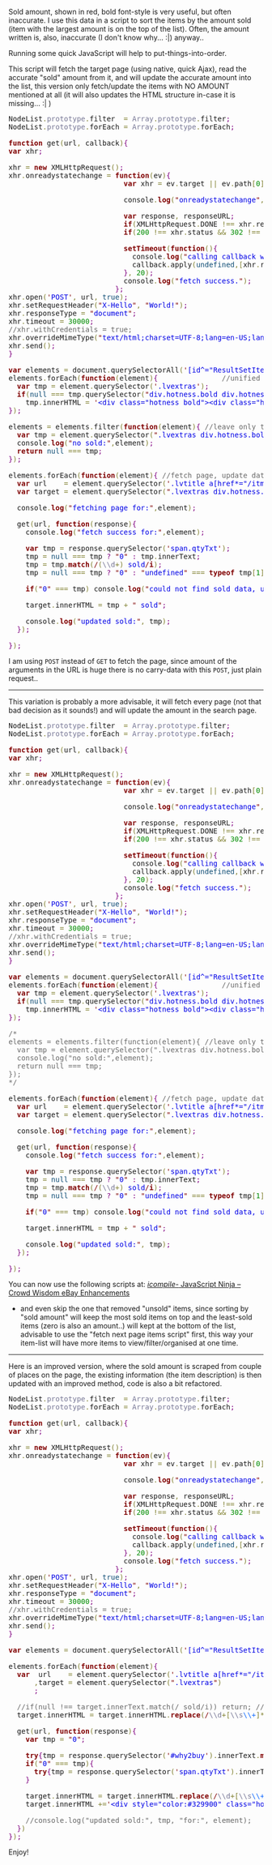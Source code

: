 Sold amount, shown in red, bold font-style is very useful,
but often inaccurate. I use this data in a script to sort the items by the amount sold (item with the largest amount is on the top of the list).
Often, the amount written is, also, inaccurate (I don't know why... :|)
anyway..

<!--more-->

Running some quick JavaScript will help to put-things-into-order.

This script will fetch the target page (using native, quick Ajax),
read the accurate "sold" amount from it, and will update the accurate amount into the list,
this version only fetch/update the items with NO AMOUNT mentioned at all
(it will also updates the HTML structure in-case it is missing... :| )

<pre>
NodeList<span style='color:#808030; '>.</span><span style='color:#797997; '>prototype</span><span style='color:#808030; '>.</span>filter  <span style='color:#808030; '>=</span> <span style='color:#797997; '>Array</span><span style='color:#808030; '>.</span><span style='color:#797997; '>prototype</span><span style='color:#808030; '>.</span>filter<span style='color:#800080; '>;</span>
NodeList<span style='color:#808030; '>.</span><span style='color:#797997; '>prototype</span><span style='color:#808030; '>.</span>forEach <span style='color:#808030; '>=</span> <span style='color:#797997; '>Array</span><span style='color:#808030; '>.</span><span style='color:#797997; '>prototype</span><span style='color:#808030; '>.</span>forEach<span style='color:#800080; '>;</span>

<span style='color:#800000; font-weight:bold; '>function</span> get<span style='color:#808030; '>(</span>url<span style='color:#808030; '>,</span> callback<span style='color:#808030; '>)</span><span style='color:#800080; '>{</span>
<span style='color:#800000; font-weight:bold; '>var</span> xhr<span style='color:#800080; '>;</span>

xhr <span style='color:#808030; '>=</span> <span style='color:#800000; font-weight:bold; '>new</span> XMLHttpRequest<span style='color:#808030; '>(</span><span style='color:#808030; '>)</span><span style='color:#800080; '>;</span>
xhr<span style='color:#808030; '>.</span>onreadystatechange <span style='color:#808030; '>=</span> <span style='color:#800000; font-weight:bold; '>function</span><span style='color:#808030; '>(</span>ev<span style='color:#808030; '>)</span><span style='color:#800080; '>{</span>
                           <span style='color:#800000; font-weight:bold; '>var</span> xhr <span style='color:#808030; '>=</span> ev<span style='color:#808030; '>.</span>target <span style='color:#808030; '>||</span> ev<span style='color:#808030; '>.</span>path<span style='color:#808030; '>[</span><span style='color:#008c00; '>0</span><span style='color:#808030; '>]</span><span style='color:#800080; '>;</span>

                           console<span style='color:#808030; '>.</span><span style='color:#800000; font-weight:bold; '>log</span><span style='color:#808030; '>(</span><span style='color:#800000; '>"</span><span style='color:#0000e6; '>onreadystatechange</span><span style='color:#800000; '>"</span><span style='color:#808030; '>,</span> xhr<span style='color:#808030; '>)</span><span style='color:#800080; '>;</span>

                           <span style='color:#800000; font-weight:bold; '>var</span> response<span style='color:#808030; '>,</span> responseURL<span style='color:#800080; '>;</span>
                           <span style='color:#800000; font-weight:bold; '>if</span><span style='color:#808030; '>(</span>XMLHttpRequest<span style='color:#808030; '>.</span>DONE <span style='color:#808030; '>!==</span> xhr<span style='color:#808030; '>.</span>readyState<span style='color:#808030; '>)</span><span style='color:#800080; '>{</span>    console<span style='color:#808030; '>.</span><span style='color:#800000; font-weight:bold; '>log</span><span style='color:#808030; '>(</span><span style='color:#800000; '>"</span><span style='color:#0000e6; '>not ready yet..[</span><span style='color:#800000; '>"</span><span style='color:#808030; '>+</span>xhr<span style='color:#808030; '>.</span>readyState<span style='color:#808030; '>+</span><span style='color:#800000; '>"</span><span style='color:#0000e6; '>]</span><span style='color:#800000; '>"</span><span style='color:#808030; '>)</span><span style='color:#800080; '>;</span>       <span style='color:#800000; font-weight:bold; '>return</span><span style='color:#800080; '>;</span><span style='color:#800080; '>}</span> <span style='color:#696969; '>//not completed yet</span>
                           <span style='color:#800000; font-weight:bold; '>if</span><span style='color:#808030; '>(</span><span style='color:#008c00; '>200</span> <span style='color:#808030; '>!==</span> xhr<span style='color:#808030; '>.</span>status <span style='color:#808030; '>&amp;&amp;</span> <span style='color:#008c00; '>302</span> <span style='color:#808030; '>!==</span> xhr<span style='color:#808030; '>.</span>status<span style='color:#808030; '>)</span><span style='color:#800080; '>{</span>  console<span style='color:#808030; '>.</span><span style='color:#800000; font-weight:bold; '>log</span><span style='color:#808030; '>(</span><span style='color:#800000; '>"</span><span style='color:#0000e6; '>SOFT ERROR: not 200/302..[</span><span style='color:#800000; '>"</span><span style='color:#808030; '>+</span>xhr<span style='color:#808030; '>.</span>status<span style='color:#808030; '>+</span><span style='color:#800000; '>"</span><span style='color:#0000e6; '>]</span><span style='color:#800000; '>"</span><span style='color:#808030; '>)</span><span style='color:#800080; '>;</span> <span style='color:#800000; font-weight:bold; '>return</span><span style='color:#800080; '>;</span><span style='color:#800080; '>}</span> <span style='color:#696969; '>//failed (cleanup)  return false will stop the event.</span>

                           <span style='color:#800000; font-weight:bold; '>setTimeout</span><span style='color:#808030; '>(</span><span style='color:#800000; font-weight:bold; '>function</span><span style='color:#808030; '>(</span><span style='color:#808030; '>)</span><span style='color:#800080; '>{</span>
                             console<span style='color:#808030; '>.</span><span style='color:#800000; font-weight:bold; '>log</span><span style='color:#808030; '>(</span><span style='color:#800000; '>"</span><span style='color:#0000e6; '>calling callback with result.</span><span style='color:#800000; '>"</span><span style='color:#808030; '>)</span><span style='color:#800080; '>;</span>
                             callback<span style='color:#808030; '>.</span>apply<span style='color:#808030; '>(</span><span style='color:#0f4d75; '>undefined</span><span style='color:#808030; '>,</span><span style='color:#808030; '>[</span>xhr<span style='color:#808030; '>.</span>response<span style='color:#808030; '>,</span> xhr<span style='color:#808030; '>.</span>getAllResponseHeaders<span style='color:#808030; '>(</span><span style='color:#808030; '>)</span><span style='color:#808030; '>,</span> xhr<span style='color:#808030; '>.</span>responseURL<span style='color:#808030; '>]</span><span style='color:#808030; '>)</span><span style='color:#800080; '>;</span>
                           <span style='color:#800080; '>}</span><span style='color:#808030; '>,</span> <span style='color:#008c00; '>20</span><span style='color:#808030; '>)</span><span style='color:#800080; '>;</span>
                           console<span style='color:#808030; '>.</span><span style='color:#800000; font-weight:bold; '>log</span><span style='color:#808030; '>(</span><span style='color:#800000; '>"</span><span style='color:#0000e6; '>fetch success.</span><span style='color:#800000; '>"</span><span style='color:#808030; '>)</span><span style='color:#800080; '>;</span>
                         <span style='color:#800080; '>}</span><span style='color:#800080; '>;</span>
xhr<span style='color:#808030; '>.</span>open<span style='color:#808030; '>(</span><span style='color:#800000; '>'</span><span style='color:#0000e6; '>POST</span><span style='color:#800000; '>'</span><span style='color:#808030; '>,</span> url<span style='color:#808030; '>,</span> <span style='color:#0f4d75; '>true</span><span style='color:#808030; '>)</span><span style='color:#800080; '>;</span>
xhr<span style='color:#808030; '>.</span>setRequestHeader<span style='color:#808030; '>(</span><span style='color:#800000; '>"</span><span style='color:#0000e6; '>X-Hello</span><span style='color:#800000; '>"</span><span style='color:#808030; '>,</span> <span style='color:#800000; '>"</span><span style='color:#0000e6; '>World!</span><span style='color:#800000; '>"</span><span style='color:#808030; '>)</span><span style='color:#800080; '>;</span>
xhr<span style='color:#808030; '>.</span>responseType <span style='color:#808030; '>=</span> <span style='color:#800000; '>"</span><span style='color:#0000e6; '>document</span><span style='color:#800000; '>"</span><span style='color:#800080; '>;</span>
xhr<span style='color:#808030; '>.</span>timeout <span style='color:#808030; '>=</span> <span style='color:#008c00; '>30000</span><span style='color:#800080; '>;</span>
<span style='color:#696969; '>//xhr.withCredentials = true;</span>
xhr<span style='color:#808030; '>.</span>overrideMimeType<span style='color:#808030; '>(</span><span style='color:#800000; '>"</span><span style='color:#0000e6; '>text/html;charset=UTF-8;lang=en-US;language=English</span><span style='color:#800000; '>"</span><span style='color:#808030; '>)</span><span style='color:#800080; '>;</span>
xhr<span style='color:#808030; '>.</span>send<span style='color:#808030; '>(</span><span style='color:#808030; '>)</span><span style='color:#800080; '>;</span>
<span style='color:#800080; '>}</span>

<span style='color:#800000; font-weight:bold; '>var</span> elements <span style='color:#808030; '>=</span> document<span style='color:#808030; '>.</span>querySelectorAll<span style='color:#808030; '>(</span><span style='color:#800000; '>'</span><span style='color:#0000e6; '>[id^="ResultSetItems"] > ul[id^="ListViewInner"] > li[id^="item"]</span><span style='color:#800000; '>'</span><span style='color:#808030; '>)</span>
elements<span style='color:#808030; '>.</span>forEach<span style='color:#808030; '>(</span><span style='color:#800000; font-weight:bold; '>function</span><span style='color:#808030; '>(</span>element<span style='color:#808030; '>)</span><span style='color:#800080; '>{</span>               <span style='color:#696969; '>//unified missing HTML-structure.</span>
  <span style='color:#800000; font-weight:bold; '>var</span> tmp <span style='color:#808030; '>=</span> element<span style='color:#808030; '>.</span>querySelector<span style='color:#808030; '>(</span><span style='color:#800000; '>'</span><span style='color:#0000e6; '>.lvextras</span><span style='color:#800000; '>'</span><span style='color:#808030; '>)</span><span style='color:#800080; '>;</span>
  <span style='color:#800000; font-weight:bold; '>if</span><span style='color:#808030; '>(</span><span style='color:#0f4d75; '>null</span> <span style='color:#808030; '>===</span> tmp<span style='color:#808030; '>.</span>querySelector<span style='color:#808030; '>(</span><span style='color:#800000; '>"</span><span style='color:#0000e6; '>div.hotness.bold div.hotness-signal.red</span><span style='color:#800000; '>"</span><span style='color:#808030; '>)</span><span style='color:#808030; '>)</span>
    tmp<span style='color:#808030; '>.</span>innerHTML <span style='color:#808030; '>=</span> <span style='color:#800000; '>'</span><span style='color:#0000e6; '>&lt;div class="hotness bold">&lt;div class="hotness-signal red">&lt;/div>&lt;/div></span><span style='color:#800000; '>'</span><span style='color:#800080; '>;</span>
<span style='color:#800080; '>}</span><span style='color:#808030; '>)</span><span style='color:#800080; '>;</span>

elements <span style='color:#808030; '>=</span> elements<span style='color:#808030; '>.</span>filter<span style='color:#808030; '>(</span><span style='color:#800000; font-weight:bold; '>function</span><span style='color:#808030; '>(</span>element<span style='color:#808030; '>)</span><span style='color:#800080; '>{</span> <span style='color:#696969; '>//leave only those with no "*** sold" data.</span>
  <span style='color:#800000; font-weight:bold; '>var</span> tmp <span style='color:#808030; '>=</span> element<span style='color:#808030; '>.</span>querySelector<span style='color:#808030; '>(</span><span style='color:#800000; '>"</span><span style='color:#0000e6; '>.lvextras div.hotness.bold div.hotness-signal.red</span><span style='color:#800000; '>"</span><span style='color:#808030; '>)</span><span style='color:#808030; '>.</span>innerText<span style='color:#808030; '>.</span><span style='color:#800000; font-weight:bold; '>match</span><span style='color:#808030; '>(</span><span style='color:#800000; '>/</span><span style='color:#0000e6; '>sold</span><span style='color:#800000; '>/</span><span style='color:#800000; font-weight:bold; '>im</span><span style='color:#808030; '>)</span><span style='color:#800080; '>;</span>
  console<span style='color:#808030; '>.</span><span style='color:#800000; font-weight:bold; '>log</span><span style='color:#808030; '>(</span><span style='color:#800000; '>"</span><span style='color:#0000e6; '>no sold:</span><span style='color:#800000; '>"</span><span style='color:#808030; '>,</span>element<span style='color:#808030; '>)</span><span style='color:#800080; '>;</span>
  <span style='color:#800000; font-weight:bold; '>return</span> <span style='color:#0f4d75; '>null</span> <span style='color:#808030; '>===</span> tmp<span style='color:#800080; '>;</span>
<span style='color:#800080; '>}</span><span style='color:#808030; '>)</span><span style='color:#800080; '>;</span>

elements<span style='color:#808030; '>.</span>forEach<span style='color:#808030; '>(</span><span style='color:#800000; font-weight:bold; '>function</span><span style='color:#808030; '>(</span>element<span style='color:#808030; '>)</span><span style='color:#800080; '>{</span> <span style='color:#696969; '>//fetch page, update data (if exist)</span>
  <span style='color:#800000; font-weight:bold; '>var</span> url    <span style='color:#808030; '>=</span> element<span style='color:#808030; '>.</span>querySelector<span style='color:#808030; '>(</span><span style='color:#800000; '>'</span><span style='color:#0000e6; '>.lvtitle a[href*="/itm/"]</span><span style='color:#800000; '>'</span><span style='color:#808030; '>)</span><span style='color:#808030; '>.</span>href<span style='color:#800080; '>;</span>
  <span style='color:#800000; font-weight:bold; '>var</span> target <span style='color:#808030; '>=</span> element<span style='color:#808030; '>.</span>querySelector<span style='color:#808030; '>(</span><span style='color:#800000; '>"</span><span style='color:#0000e6; '>.lvextras div.hotness.bold div.hotness-signal.red</span><span style='color:#800000; '>"</span><span style='color:#808030; '>)</span><span style='color:#800080; '>;</span>

  console<span style='color:#808030; '>.</span><span style='color:#800000; font-weight:bold; '>log</span><span style='color:#808030; '>(</span><span style='color:#800000; '>"</span><span style='color:#0000e6; '>fetching page for:</span><span style='color:#800000; '>"</span><span style='color:#808030; '>,</span>element<span style='color:#808030; '>)</span><span style='color:#800080; '>;</span>

  get<span style='color:#808030; '>(</span>url<span style='color:#808030; '>,</span> <span style='color:#800000; font-weight:bold; '>function</span><span style='color:#808030; '>(</span>response<span style='color:#808030; '>)</span><span style='color:#800080; '>{</span>
    console<span style='color:#808030; '>.</span><span style='color:#800000; font-weight:bold; '>log</span><span style='color:#808030; '>(</span><span style='color:#800000; '>"</span><span style='color:#0000e6; '>fetch success for:</span><span style='color:#800000; '>"</span><span style='color:#808030; '>,</span>element<span style='color:#808030; '>)</span><span style='color:#800080; '>;</span>

    <span style='color:#800000; font-weight:bold; '>var</span> tmp <span style='color:#808030; '>=</span> response<span style='color:#808030; '>.</span>querySelector<span style='color:#808030; '>(</span><span style='color:#800000; '>'</span><span style='color:#0000e6; '>span.qtyTxt</span><span style='color:#800000; '>'</span><span style='color:#808030; '>)</span><span style='color:#800080; '>;</span>
    tmp <span style='color:#808030; '>=</span> <span style='color:#0f4d75; '>null</span> <span style='color:#808030; '>===</span> tmp <span style='color:#800080; '>?</span> <span style='color:#800000; '>"</span><span style='color:#0000e6; '>0</span><span style='color:#800000; '>"</span> <span style='color:#800080; '>:</span> tmp<span style='color:#808030; '>.</span>innerText<span style='color:#800080; '>;</span>
    tmp <span style='color:#808030; '>=</span> tmp<span style='color:#808030; '>.</span><span style='color:#800000; font-weight:bold; '>match</span><span style='color:#808030; '>(</span><span style='color:#800000; '>/</span><span style='color:#808030; '>(</span><span style='color:#797997; '>\\d</span><span style='color:#808030; '>+</span><span style='color:#808030; '>)</span><span style='color:#0000e6; '> sold</span><span style='color:#800000; '>/</span><span style='color:#800000; font-weight:bold; '>i</span><span style='color:#808030; '>)</span><span style='color:#800080; '>;</span>
    tmp <span style='color:#808030; '>=</span> <span style='color:#0f4d75; '>null</span> <span style='color:#808030; '>===</span> tmp <span style='color:#800080; '>?</span> <span style='color:#800000; '>"</span><span style='color:#0000e6; '>0</span><span style='color:#800000; '>"</span> <span style='color:#800080; '>:</span> <span style='color:#800000; '>"</span><span style='color:#0000e6; '>undefined</span><span style='color:#800000; '>"</span> <span style='color:#808030; '>===</span> <span style='color:#800000; font-weight:bold; '>typeof</span> tmp<span style='color:#808030; '>[</span><span style='color:#008c00; '>1</span><span style='color:#808030; '>]</span> <span style='color:#800080; '>?</span> <span style='color:#800000; '>"</span><span style='color:#0000e6; '>0</span><span style='color:#800000; '>"</span> <span style='color:#800080; '>:</span> tmp<span style='color:#808030; '>[</span><span style='color:#008c00; '>1</span><span style='color:#808030; '>]</span><span style='color:#800080; '>;</span>

    <span style='color:#800000; font-weight:bold; '>if</span><span style='color:#808030; '>(</span><span style='color:#800000; '>"</span><span style='color:#0000e6; '>0</span><span style='color:#800000; '>"</span> <span style='color:#808030; '>===</span> tmp<span style='color:#808030; '>)</span> console<span style='color:#808030; '>.</span><span style='color:#800000; font-weight:bold; '>log</span><span style='color:#808030; '>(</span><span style='color:#800000; '>"</span><span style='color:#0000e6; '>could not find sold data, using 0 instead for</span><span style='color:#800000; '>"</span><span style='color:#808030; '>,</span>element<span style='color:#808030; '>)</span><span style='color:#800080; '>;</span>

    target<span style='color:#808030; '>.</span>innerHTML <span style='color:#808030; '>=</span> tmp <span style='color:#808030; '>+</span> <span style='color:#800000; '>"</span><span style='color:#0000e6; '> sold</span><span style='color:#800000; '>"</span><span style='color:#800080; '>;</span>

    console<span style='color:#808030; '>.</span><span style='color:#800000; font-weight:bold; '>log</span><span style='color:#808030; '>(</span><span style='color:#800000; '>"</span><span style='color:#0000e6; '>updated sold:</span><span style='color:#800000; '>"</span><span style='color:#808030; '>,</span> tmp<span style='color:#808030; '>)</span><span style='color:#800080; '>;</span>
  <span style='color:#800080; '>}</span><span style='color:#808030; '>)</span><span style='color:#800080; '>;</span>

<span style='color:#800080; '>}</span><span style='color:#808030; '>)</span><span style='color:#800080; '>;</span>
</pre>

I am using <code>POST</code> instead of <code>GET</code> to fetch the page, since amount of the arguments in the URL is huge there is no carry-data with this <code>POST</code>, just plain request..

<hr/>

This variation is probably a more advisable, it will fetch every page (not that bad decision as it sounds!)
and will update the amount in the search page.

<pre>
NodeList<span style='color:#808030; '>.</span><span style='color:#797997; '>prototype</span><span style='color:#808030; '>.</span>filter  <span style='color:#808030; '>=</span> <span style='color:#797997; '>Array</span><span style='color:#808030; '>.</span><span style='color:#797997; '>prototype</span><span style='color:#808030; '>.</span>filter<span style='color:#800080; '>;</span>
NodeList<span style='color:#808030; '>.</span><span style='color:#797997; '>prototype</span><span style='color:#808030; '>.</span>forEach <span style='color:#808030; '>=</span> <span style='color:#797997; '>Array</span><span style='color:#808030; '>.</span><span style='color:#797997; '>prototype</span><span style='color:#808030; '>.</span>forEach<span style='color:#800080; '>;</span>

<span style='color:#800000; font-weight:bold; '>function</span> get<span style='color:#808030; '>(</span>url<span style='color:#808030; '>,</span> callback<span style='color:#808030; '>)</span><span style='color:#800080; '>{</span>
<span style='color:#800000; font-weight:bold; '>var</span> xhr<span style='color:#800080; '>;</span>

xhr <span style='color:#808030; '>=</span> <span style='color:#800000; font-weight:bold; '>new</span> XMLHttpRequest<span style='color:#808030; '>(</span><span style='color:#808030; '>)</span><span style='color:#800080; '>;</span>
xhr<span style='color:#808030; '>.</span>onreadystatechange <span style='color:#808030; '>=</span> <span style='color:#800000; font-weight:bold; '>function</span><span style='color:#808030; '>(</span>ev<span style='color:#808030; '>)</span><span style='color:#800080; '>{</span>
                           <span style='color:#800000; font-weight:bold; '>var</span> xhr <span style='color:#808030; '>=</span> ev<span style='color:#808030; '>.</span>target <span style='color:#808030; '>||</span> ev<span style='color:#808030; '>.</span>path<span style='color:#808030; '>[</span><span style='color:#008c00; '>0</span><span style='color:#808030; '>]</span><span style='color:#800080; '>;</span>

                           console<span style='color:#808030; '>.</span><span style='color:#800000; font-weight:bold; '>log</span><span style='color:#808030; '>(</span><span style='color:#800000; '>"</span><span style='color:#0000e6; '>onreadystatechange</span><span style='color:#800000; '>"</span><span style='color:#808030; '>,</span> xhr<span style='color:#808030; '>)</span><span style='color:#800080; '>;</span>

                           <span style='color:#800000; font-weight:bold; '>var</span> response<span style='color:#808030; '>,</span> responseURL<span style='color:#800080; '>;</span>
                           <span style='color:#800000; font-weight:bold; '>if</span><span style='color:#808030; '>(</span>XMLHttpRequest<span style='color:#808030; '>.</span>DONE <span style='color:#808030; '>!==</span> xhr<span style='color:#808030; '>.</span>readyState<span style='color:#808030; '>)</span><span style='color:#800080; '>{</span>    console<span style='color:#808030; '>.</span><span style='color:#800000; font-weight:bold; '>log</span><span style='color:#808030; '>(</span><span style='color:#800000; '>"</span><span style='color:#0000e6; '>not ready yet..[</span><span style='color:#800000; '>"</span><span style='color:#808030; '>+</span>xhr<span style='color:#808030; '>.</span>readyState<span style='color:#808030; '>+</span><span style='color:#800000; '>"</span><span style='color:#0000e6; '>]</span><span style='color:#800000; '>"</span><span style='color:#808030; '>)</span><span style='color:#800080; '>;</span>       <span style='color:#800000; font-weight:bold; '>return</span><span style='color:#800080; '>;</span><span style='color:#800080; '>}</span> <span style='color:#696969; '>//not completed yet</span>
                           <span style='color:#800000; font-weight:bold; '>if</span><span style='color:#808030; '>(</span><span style='color:#008c00; '>200</span> <span style='color:#808030; '>!==</span> xhr<span style='color:#808030; '>.</span>status <span style='color:#808030; '>&amp;&amp;</span> <span style='color:#008c00; '>302</span> <span style='color:#808030; '>!==</span> xhr<span style='color:#808030; '>.</span>status<span style='color:#808030; '>)</span><span style='color:#800080; '>{</span>  console<span style='color:#808030; '>.</span><span style='color:#800000; font-weight:bold; '>log</span><span style='color:#808030; '>(</span><span style='color:#800000; '>"</span><span style='color:#0000e6; '>SOFT ERROR: not 200/302..[</span><span style='color:#800000; '>"</span><span style='color:#808030; '>+</span>xhr<span style='color:#808030; '>.</span>status<span style='color:#808030; '>+</span><span style='color:#800000; '>"</span><span style='color:#0000e6; '>]</span><span style='color:#800000; '>"</span><span style='color:#808030; '>)</span><span style='color:#800080; '>;</span> <span style='color:#800000; font-weight:bold; '>return</span><span style='color:#800080; '>;</span><span style='color:#800080; '>}</span> <span style='color:#696969; '>//failed (cleanup)  return false will stop the event.</span>

                           <span style='color:#800000; font-weight:bold; '>setTimeout</span><span style='color:#808030; '>(</span><span style='color:#800000; font-weight:bold; '>function</span><span style='color:#808030; '>(</span><span style='color:#808030; '>)</span><span style='color:#800080; '>{</span>
                             console<span style='color:#808030; '>.</span><span style='color:#800000; font-weight:bold; '>log</span><span style='color:#808030; '>(</span><span style='color:#800000; '>"</span><span style='color:#0000e6; '>calling callback with result.</span><span style='color:#800000; '>"</span><span style='color:#808030; '>)</span><span style='color:#800080; '>;</span>
                             callback<span style='color:#808030; '>.</span>apply<span style='color:#808030; '>(</span><span style='color:#0f4d75; '>undefined</span><span style='color:#808030; '>,</span><span style='color:#808030; '>[</span>xhr<span style='color:#808030; '>.</span>response<span style='color:#808030; '>,</span> xhr<span style='color:#808030; '>.</span>getAllResponseHeaders<span style='color:#808030; '>(</span><span style='color:#808030; '>)</span><span style='color:#808030; '>,</span> xhr<span style='color:#808030; '>.</span>responseURL<span style='color:#808030; '>]</span><span style='color:#808030; '>)</span><span style='color:#800080; '>;</span>
                           <span style='color:#800080; '>}</span><span style='color:#808030; '>,</span> <span style='color:#008c00; '>20</span><span style='color:#808030; '>)</span><span style='color:#800080; '>;</span>
                           console<span style='color:#808030; '>.</span><span style='color:#800000; font-weight:bold; '>log</span><span style='color:#808030; '>(</span><span style='color:#800000; '>"</span><span style='color:#0000e6; '>fetch success.</span><span style='color:#800000; '>"</span><span style='color:#808030; '>)</span><span style='color:#800080; '>;</span>
                         <span style='color:#800080; '>}</span><span style='color:#800080; '>;</span>
xhr<span style='color:#808030; '>.</span>open<span style='color:#808030; '>(</span><span style='color:#800000; '>'</span><span style='color:#0000e6; '>POST</span><span style='color:#800000; '>'</span><span style='color:#808030; '>,</span> url<span style='color:#808030; '>,</span> <span style='color:#0f4d75; '>true</span><span style='color:#808030; '>)</span><span style='color:#800080; '>;</span>
xhr<span style='color:#808030; '>.</span>setRequestHeader<span style='color:#808030; '>(</span><span style='color:#800000; '>"</span><span style='color:#0000e6; '>X-Hello</span><span style='color:#800000; '>"</span><span style='color:#808030; '>,</span> <span style='color:#800000; '>"</span><span style='color:#0000e6; '>World!</span><span style='color:#800000; '>"</span><span style='color:#808030; '>)</span><span style='color:#800080; '>;</span>
xhr<span style='color:#808030; '>.</span>responseType <span style='color:#808030; '>=</span> <span style='color:#800000; '>"</span><span style='color:#0000e6; '>document</span><span style='color:#800000; '>"</span><span style='color:#800080; '>;</span>
xhr<span style='color:#808030; '>.</span>timeout <span style='color:#808030; '>=</span> <span style='color:#008c00; '>30000</span><span style='color:#800080; '>;</span>
<span style='color:#696969; '>//xhr.withCredentials = true;</span>
xhr<span style='color:#808030; '>.</span>overrideMimeType<span style='color:#808030; '>(</span><span style='color:#800000; '>"</span><span style='color:#0000e6; '>text/html;charset=UTF-8;lang=en-US;language=English</span><span style='color:#800000; '>"</span><span style='color:#808030; '>)</span><span style='color:#800080; '>;</span>
xhr<span style='color:#808030; '>.</span>send<span style='color:#808030; '>(</span><span style='color:#808030; '>)</span><span style='color:#800080; '>;</span>
<span style='color:#800080; '>}</span>

<span style='color:#800000; font-weight:bold; '>var</span> elements <span style='color:#808030; '>=</span> document<span style='color:#808030; '>.</span>querySelectorAll<span style='color:#808030; '>(</span><span style='color:#800000; '>'</span><span style='color:#0000e6; '>[id^="ResultSetItems"] > ul[id^="ListViewInner"] > li[id^="item"]</span><span style='color:#800000; '>'</span><span style='color:#808030; '>)</span>
elements<span style='color:#808030; '>.</span>forEach<span style='color:#808030; '>(</span><span style='color:#800000; font-weight:bold; '>function</span><span style='color:#808030; '>(</span>element<span style='color:#808030; '>)</span><span style='color:#800080; '>{</span>               <span style='color:#696969; '>//unified missing HTML-structure.</span>
  <span style='color:#800000; font-weight:bold; '>var</span> tmp <span style='color:#808030; '>=</span> element<span style='color:#808030; '>.</span>querySelector<span style='color:#808030; '>(</span><span style='color:#800000; '>'</span><span style='color:#0000e6; '>.lvextras</span><span style='color:#800000; '>'</span><span style='color:#808030; '>)</span><span style='color:#800080; '>;</span>
  <span style='color:#800000; font-weight:bold; '>if</span><span style='color:#808030; '>(</span><span style='color:#0f4d75; '>null</span> <span style='color:#808030; '>===</span> tmp<span style='color:#808030; '>.</span>querySelector<span style='color:#808030; '>(</span><span style='color:#800000; '>"</span><span style='color:#0000e6; '>div.hotness.bold div.hotness-signal.red</span><span style='color:#800000; '>"</span><span style='color:#808030; '>)</span><span style='color:#808030; '>)</span>
    tmp<span style='color:#808030; '>.</span>innerHTML <span style='color:#808030; '>=</span> <span style='color:#800000; '>'</span><span style='color:#0000e6; '>&lt;div class="hotness bold">&lt;div class="hotness-signal red">&lt;/div>&lt;/div></span><span style='color:#800000; '>'</span><span style='color:#800080; '>;</span>
<span style='color:#800080; '>}</span><span style='color:#808030; '>)</span><span style='color:#800080; '>;</span>

<span style='color:#696969; '>/*</span>
<span style='color:#696969; '>elements = elements.filter(function(element){ //leave only those with no "*** sold" data.</span>
<span style='color:#696969; '>&#xa0;&#xa0;var tmp = element.querySelector(".lvextras div.hotness.bold div.hotness-signal.red").innerText.match(/sold/im);</span>
<span style='color:#696969; '>&#xa0;&#xa0;console.log("no sold:",element);</span>
<span style='color:#696969; '>&#xa0;&#xa0;return null === tmp;</span>
<span style='color:#696969; '>});</span>
<span style='color:#696969; '>*/</span>

elements<span style='color:#808030; '>.</span>forEach<span style='color:#808030; '>(</span><span style='color:#800000; font-weight:bold; '>function</span><span style='color:#808030; '>(</span>element<span style='color:#808030; '>)</span><span style='color:#800080; '>{</span> <span style='color:#696969; '>//fetch page, update data (if exist)</span>
  <span style='color:#800000; font-weight:bold; '>var</span> url    <span style='color:#808030; '>=</span> element<span style='color:#808030; '>.</span>querySelector<span style='color:#808030; '>(</span><span style='color:#800000; '>'</span><span style='color:#0000e6; '>.lvtitle a[href*="/itm/"]</span><span style='color:#800000; '>'</span><span style='color:#808030; '>)</span><span style='color:#808030; '>.</span>href<span style='color:#800080; '>;</span>
  <span style='color:#800000; font-weight:bold; '>var</span> target <span style='color:#808030; '>=</span> element<span style='color:#808030; '>.</span>querySelector<span style='color:#808030; '>(</span><span style='color:#800000; '>"</span><span style='color:#0000e6; '>.lvextras div.hotness.bold div.hotness-signal.red</span><span style='color:#800000; '>"</span><span style='color:#808030; '>)</span><span style='color:#800080; '>;</span>

  console<span style='color:#808030; '>.</span><span style='color:#800000; font-weight:bold; '>log</span><span style='color:#808030; '>(</span><span style='color:#800000; '>"</span><span style='color:#0000e6; '>fetching page for:</span><span style='color:#800000; '>"</span><span style='color:#808030; '>,</span>element<span style='color:#808030; '>)</span><span style='color:#800080; '>;</span>

  get<span style='color:#808030; '>(</span>url<span style='color:#808030; '>,</span> <span style='color:#800000; font-weight:bold; '>function</span><span style='color:#808030; '>(</span>response<span style='color:#808030; '>)</span><span style='color:#800080; '>{</span>
    console<span style='color:#808030; '>.</span><span style='color:#800000; font-weight:bold; '>log</span><span style='color:#808030; '>(</span><span style='color:#800000; '>"</span><span style='color:#0000e6; '>fetch success for:</span><span style='color:#800000; '>"</span><span style='color:#808030; '>,</span>element<span style='color:#808030; '>)</span><span style='color:#800080; '>;</span>

    <span style='color:#800000; font-weight:bold; '>var</span> tmp <span style='color:#808030; '>=</span> response<span style='color:#808030; '>.</span>querySelector<span style='color:#808030; '>(</span><span style='color:#800000; '>'</span><span style='color:#0000e6; '>span.qtyTxt</span><span style='color:#800000; '>'</span><span style='color:#808030; '>)</span><span style='color:#800080; '>;</span>
    tmp <span style='color:#808030; '>=</span> <span style='color:#0f4d75; '>null</span> <span style='color:#808030; '>===</span> tmp <span style='color:#800080; '>?</span> <span style='color:#800000; '>"</span><span style='color:#0000e6; '>0</span><span style='color:#800000; '>"</span> <span style='color:#800080; '>:</span> tmp<span style='color:#808030; '>.</span>innerText<span style='color:#800080; '>;</span>
    tmp <span style='color:#808030; '>=</span> tmp<span style='color:#808030; '>.</span><span style='color:#800000; font-weight:bold; '>match</span><span style='color:#808030; '>(</span><span style='color:#800000; '>/</span><span style='color:#808030; '>(</span><span style='color:#797997; '>\\d</span><span style='color:#808030; '>+</span><span style='color:#808030; '>)</span><span style='color:#0000e6; '> sold</span><span style='color:#800000; '>/</span><span style='color:#800000; font-weight:bold; '>i</span><span style='color:#808030; '>)</span><span style='color:#800080; '>;</span>
    tmp <span style='color:#808030; '>=</span> <span style='color:#0f4d75; '>null</span> <span style='color:#808030; '>===</span> tmp <span style='color:#800080; '>?</span> <span style='color:#800000; '>"</span><span style='color:#0000e6; '>0</span><span style='color:#800000; '>"</span> <span style='color:#800080; '>:</span> <span style='color:#800000; '>"</span><span style='color:#0000e6; '>undefined</span><span style='color:#800000; '>"</span> <span style='color:#808030; '>===</span> <span style='color:#800000; font-weight:bold; '>typeof</span> tmp<span style='color:#808030; '>[</span><span style='color:#008c00; '>1</span><span style='color:#808030; '>]</span> <span style='color:#800080; '>?</span> <span style='color:#800000; '>"</span><span style='color:#0000e6; '>0</span><span style='color:#800000; '>"</span> <span style='color:#800080; '>:</span> tmp<span style='color:#808030; '>[</span><span style='color:#008c00; '>1</span><span style='color:#808030; '>]</span><span style='color:#800080; '>;</span>

    <span style='color:#800000; font-weight:bold; '>if</span><span style='color:#808030; '>(</span><span style='color:#800000; '>"</span><span style='color:#0000e6; '>0</span><span style='color:#800000; '>"</span> <span style='color:#808030; '>===</span> tmp<span style='color:#808030; '>)</span> console<span style='color:#808030; '>.</span><span style='color:#800000; font-weight:bold; '>log</span><span style='color:#808030; '>(</span><span style='color:#800000; '>"</span><span style='color:#0000e6; '>could not find sold data, using 0 instead for</span><span style='color:#800000; '>"</span><span style='color:#808030; '>,</span>element<span style='color:#808030; '>)</span><span style='color:#800080; '>;</span>

    target<span style='color:#808030; '>.</span>innerHTML <span style='color:#808030; '>=</span> tmp <span style='color:#808030; '>+</span> <span style='color:#800000; '>"</span><span style='color:#0000e6; '> sold</span><span style='color:#800000; '>"</span><span style='color:#800080; '>;</span>

    console<span style='color:#808030; '>.</span><span style='color:#800000; font-weight:bold; '>log</span><span style='color:#808030; '>(</span><span style='color:#800000; '>"</span><span style='color:#0000e6; '>updated sold:</span><span style='color:#800000; '>"</span><span style='color:#808030; '>,</span> tmp<span style='color:#808030; '>)</span><span style='color:#800080; '>;</span>
  <span style='color:#800080; '>}</span><span style='color:#808030; '>)</span><span style='color:#800080; '>;</span>

<span style='color:#800080; '>}</span><span style='color:#808030; '>)</span><span style='color:#800080; '>;</span>
</pre>

You can now use the following scripts at:
<a href="https://icompile.eladkarako.com/crowd-wisdom-ebay-enhancements/" title="https://icompile.eladkarako.com/crowd-wisdom-ebay-enhancements/"><em>icompile-</em> JavaScript Ninja – Crowd Wisdom eBay Enhancements</a>
- and even skip the one that removed "unsold" items,
since sorting by "sold amount" will keep the most sold items on top and the least-sold items (zero is also an amount..) will kept at the bottom of the list, advisable to use the "fetch next page items script" first, this way your item-list will have more items to view/filter/organised at one time.

<hr/>


Here is an improved version,
where the sold amount is scraped from couple of places on the page,
the existing information (the item description) is then updated with an improved method,
code is also a bit refactored.

<pre>
NodeList<span style='color:#808030; '>.</span><span style='color:#797997; '>prototype</span><span style='color:#808030; '>.</span>filter  <span style='color:#808030; '>=</span> <span style='color:#797997; '>Array</span><span style='color:#808030; '>.</span><span style='color:#797997; '>prototype</span><span style='color:#808030; '>.</span>filter<span style='color:#800080; '>;</span>
NodeList<span style='color:#808030; '>.</span><span style='color:#797997; '>prototype</span><span style='color:#808030; '>.</span>forEach <span style='color:#808030; '>=</span> <span style='color:#797997; '>Array</span><span style='color:#808030; '>.</span><span style='color:#797997; '>prototype</span><span style='color:#808030; '>.</span>forEach<span style='color:#800080; '>;</span>

<span style='color:#800000; font-weight:bold; '>function</span> get<span style='color:#808030; '>(</span>url<span style='color:#808030; '>,</span> callback<span style='color:#808030; '>)</span><span style='color:#800080; '>{</span>
<span style='color:#800000; font-weight:bold; '>var</span> xhr<span style='color:#800080; '>;</span>

xhr <span style='color:#808030; '>=</span> <span style='color:#800000; font-weight:bold; '>new</span> XMLHttpRequest<span style='color:#808030; '>(</span><span style='color:#808030; '>)</span><span style='color:#800080; '>;</span>
xhr<span style='color:#808030; '>.</span>onreadystatechange <span style='color:#808030; '>=</span> <span style='color:#800000; font-weight:bold; '>function</span><span style='color:#808030; '>(</span>ev<span style='color:#808030; '>)</span><span style='color:#800080; '>{</span>
                           <span style='color:#800000; font-weight:bold; '>var</span> xhr <span style='color:#808030; '>=</span> ev<span style='color:#808030; '>.</span>target <span style='color:#808030; '>||</span> ev<span style='color:#808030; '>.</span>path<span style='color:#808030; '>[</span><span style='color:#008c00; '>0</span><span style='color:#808030; '>]</span><span style='color:#800080; '>;</span>

                           console<span style='color:#808030; '>.</span><span style='color:#800000; font-weight:bold; '>log</span><span style='color:#808030; '>(</span><span style='color:#800000; '>"</span><span style='color:#0000e6; '>onreadystatechange</span><span style='color:#800000; '>"</span><span style='color:#808030; '>,</span> xhr<span style='color:#808030; '>)</span><span style='color:#800080; '>;</span>

                           <span style='color:#800000; font-weight:bold; '>var</span> response<span style='color:#808030; '>,</span> responseURL<span style='color:#800080; '>;</span>
                           <span style='color:#800000; font-weight:bold; '>if</span><span style='color:#808030; '>(</span>XMLHttpRequest<span style='color:#808030; '>.</span>DONE <span style='color:#808030; '>!==</span> xhr<span style='color:#808030; '>.</span>readyState<span style='color:#808030; '>)</span><span style='color:#800080; '>{</span>    console<span style='color:#808030; '>.</span><span style='color:#800000; font-weight:bold; '>log</span><span style='color:#808030; '>(</span><span style='color:#800000; '>"</span><span style='color:#0000e6; '>not ready yet..[</span><span style='color:#800000; '>"</span><span style='color:#808030; '>+</span>xhr<span style='color:#808030; '>.</span>readyState<span style='color:#808030; '>+</span><span style='color:#800000; '>"</span><span style='color:#0000e6; '>]</span><span style='color:#800000; '>"</span><span style='color:#808030; '>)</span><span style='color:#800080; '>;</span>       <span style='color:#800000; font-weight:bold; '>return</span><span style='color:#800080; '>;</span><span style='color:#800080; '>}</span> <span style='color:#696969; '>//not completed yet</span>
                           <span style='color:#800000; font-weight:bold; '>if</span><span style='color:#808030; '>(</span><span style='color:#008c00; '>200</span> <span style='color:#808030; '>!==</span> xhr<span style='color:#808030; '>.</span>status <span style='color:#808030; '>&amp;&amp;</span> <span style='color:#008c00; '>302</span> <span style='color:#808030; '>!==</span> xhr<span style='color:#808030; '>.</span>status<span style='color:#808030; '>)</span><span style='color:#800080; '>{</span>  console<span style='color:#808030; '>.</span><span style='color:#800000; font-weight:bold; '>log</span><span style='color:#808030; '>(</span><span style='color:#800000; '>"</span><span style='color:#0000e6; '>SOFT ERROR: not 200/302..[</span><span style='color:#800000; '>"</span><span style='color:#808030; '>+</span>xhr<span style='color:#808030; '>.</span>status<span style='color:#808030; '>+</span><span style='color:#800000; '>"</span><span style='color:#0000e6; '>]</span><span style='color:#800000; '>"</span><span style='color:#808030; '>)</span><span style='color:#800080; '>;</span> <span style='color:#800000; font-weight:bold; '>return</span><span style='color:#800080; '>;</span><span style='color:#800080; '>}</span> <span style='color:#696969; '>//failed (cleanup)  return false will stop the event.</span>

                           <span style='color:#800000; font-weight:bold; '>setTimeout</span><span style='color:#808030; '>(</span><span style='color:#800000; font-weight:bold; '>function</span><span style='color:#808030; '>(</span><span style='color:#808030; '>)</span><span style='color:#800080; '>{</span>
                             console<span style='color:#808030; '>.</span><span style='color:#800000; font-weight:bold; '>log</span><span style='color:#808030; '>(</span><span style='color:#800000; '>"</span><span style='color:#0000e6; '>calling callback with result.</span><span style='color:#800000; '>"</span><span style='color:#808030; '>)</span><span style='color:#800080; '>;</span>
                             callback<span style='color:#808030; '>.</span>apply<span style='color:#808030; '>(</span><span style='color:#0f4d75; '>undefined</span><span style='color:#808030; '>,</span><span style='color:#808030; '>[</span>xhr<span style='color:#808030; '>.</span>response<span style='color:#808030; '>,</span> xhr<span style='color:#808030; '>.</span>getAllResponseHeaders<span style='color:#808030; '>(</span><span style='color:#808030; '>)</span><span style='color:#808030; '>,</span> xhr<span style='color:#808030; '>.</span>responseURL<span style='color:#808030; '>]</span><span style='color:#808030; '>)</span><span style='color:#800080; '>;</span>
                           <span style='color:#800080; '>}</span><span style='color:#808030; '>,</span> <span style='color:#008c00; '>20</span><span style='color:#808030; '>)</span><span style='color:#800080; '>;</span>
                           console<span style='color:#808030; '>.</span><span style='color:#800000; font-weight:bold; '>log</span><span style='color:#808030; '>(</span><span style='color:#800000; '>"</span><span style='color:#0000e6; '>fetch success.</span><span style='color:#800000; '>"</span><span style='color:#808030; '>)</span><span style='color:#800080; '>;</span>
                         <span style='color:#800080; '>}</span><span style='color:#800080; '>;</span>
xhr<span style='color:#808030; '>.</span>open<span style='color:#808030; '>(</span><span style='color:#800000; '>'</span><span style='color:#0000e6; '>POST</span><span style='color:#800000; '>'</span><span style='color:#808030; '>,</span> url<span style='color:#808030; '>,</span> <span style='color:#0f4d75; '>true</span><span style='color:#808030; '>)</span><span style='color:#800080; '>;</span>
xhr<span style='color:#808030; '>.</span>setRequestHeader<span style='color:#808030; '>(</span><span style='color:#800000; '>"</span><span style='color:#0000e6; '>X-Hello</span><span style='color:#800000; '>"</span><span style='color:#808030; '>,</span> <span style='color:#800000; '>"</span><span style='color:#0000e6; '>World!</span><span style='color:#800000; '>"</span><span style='color:#808030; '>)</span><span style='color:#800080; '>;</span>
xhr<span style='color:#808030; '>.</span>responseType <span style='color:#808030; '>=</span> <span style='color:#800000; '>"</span><span style='color:#0000e6; '>document</span><span style='color:#800000; '>"</span><span style='color:#800080; '>;</span>
xhr<span style='color:#808030; '>.</span>timeout <span style='color:#808030; '>=</span> <span style='color:#008c00; '>30000</span><span style='color:#800080; '>;</span>
<span style='color:#696969; '>//xhr.withCredentials = true;</span>
xhr<span style='color:#808030; '>.</span>overrideMimeType<span style='color:#808030; '>(</span><span style='color:#800000; '>"</span><span style='color:#0000e6; '>text/html;charset=UTF-8;lang=en-US;language=English</span><span style='color:#800000; '>"</span><span style='color:#808030; '>)</span><span style='color:#800080; '>;</span>
xhr<span style='color:#808030; '>.</span>send<span style='color:#808030; '>(</span><span style='color:#808030; '>)</span><span style='color:#800080; '>;</span>
<span style='color:#800080; '>}</span>

<span style='color:#800000; font-weight:bold; '>var</span> elements <span style='color:#808030; '>=</span> document<span style='color:#808030; '>.</span>querySelectorAll<span style='color:#808030; '>(</span><span style='color:#800000; '>'</span><span style='color:#0000e6; '>[id^="ResultSetItems"] > ul[id^="ListViewInner"] > li[id^="item"]</span><span style='color:#800000; '>'</span><span style='color:#808030; '>)</span>

elements<span style='color:#808030; '>.</span>forEach<span style='color:#808030; '>(</span><span style='color:#800000; font-weight:bold; '>function</span><span style='color:#808030; '>(</span>element<span style='color:#808030; '>)</span><span style='color:#800080; '>{</span>
  <span style='color:#800000; font-weight:bold; '>var</span>  url    <span style='color:#808030; '>=</span> element<span style='color:#808030; '>.</span>querySelector<span style='color:#808030; '>(</span><span style='color:#800000; '>'</span><span style='color:#0000e6; '>.lvtitle a[href*="/itm/"]</span><span style='color:#800000; '>'</span><span style='color:#808030; '>)</span><span style='color:#808030; '>.</span>href
      <span style='color:#808030; '>,</span>target <span style='color:#808030; '>=</span> element<span style='color:#808030; '>.</span>querySelector<span style='color:#808030; '>(</span><span style='color:#800000; '>"</span><span style='color:#0000e6; '>.lvextras</span><span style='color:#800000; '>"</span><span style='color:#808030; '>)</span>
      <span style='color:#800080; '>;</span>

  <span style='color:#696969; '>//if(null !== target.innerText.match(/ sold/i)) return; //commented: fetch every item in the list, uncommented: only items with no "** sold".</span>
  target<span style='color:#808030; '>.</span>innerHTML <span style='color:#808030; '>=</span> target<span style='color:#808030; '>.</span>innerHTML<span style='color:#808030; '>.</span><span style='color:#800000; font-weight:bold; '>replace</span><span style='color:#808030; '>(</span><span style='color:#800000; '>/</span><span style='color:#797997; '>\\d</span><span style='color:#808030; '>+</span><span style='color:#808030; '>[</span><span style='color:#797997; '>\\s</span><span style='color:#0f69ff; '>\\+</span><span style='color:#808030; '>]</span><span style='color:#808030; '>*</span><span style='color:#0000e6; '>sold</span><span style='color:#800000; '>/</span><span style='color:#800000; font-weight:bold; '>ig</span><span style='color:#808030; '>,</span> <span style='color:#800000; '>"</span><span style='color:#0000e6; '>0 sold</span><span style='color:#800000; '>"</span><span style='color:#808030; '>)</span><span style='color:#800080; '>;</span>

  get<span style='color:#808030; '>(</span>url<span style='color:#808030; '>,</span> <span style='color:#800000; font-weight:bold; '>function</span><span style='color:#808030; '>(</span>response<span style='color:#808030; '>)</span><span style='color:#800080; '>{</span>
    <span style='color:#800000; font-weight:bold; '>var</span> tmp <span style='color:#808030; '>=</span> <span style='color:#800000; '>"</span><span style='color:#0000e6; '>0</span><span style='color:#800000; '>"</span><span style='color:#800080; '>;</span>

    <span style='color:#800000; font-weight:bold; '>try</span><span style='color:#800080; '>{</span>tmp <span style='color:#808030; '>=</span> response<span style='color:#808030; '>.</span>querySelector<span style='color:#808030; '>(</span><span style='color:#800000; '>'</span><span style='color:#0000e6; '>#why2buy</span><span style='color:#800000; '>'</span><span style='color:#808030; '>)</span><span style='color:#808030; '>.</span>innerText<span style='color:#808030; '>.</span><span style='color:#800000; font-weight:bold; '>match</span><span style='color:#808030; '>(</span><span style='color:#800000; '>/</span><span style='color:#808030; '>(</span><span style='color:#797997; '>\\d</span><span style='color:#808030; '>+</span><span style='color:#808030; '>)</span><span style='color:#808030; '>[</span><span style='color:#797997; '>\\s</span><span style='color:#0f69ff; '>\\+</span><span style='color:#808030; '>]</span><span style='color:#808030; '>*</span><span style='color:#0000e6; '>sold</span><span style='color:#800000; '>/</span><span style='color:#800000; font-weight:bold; '>mi</span><span style='color:#808030; '>)</span><span style='color:#808030; '>[</span><span style='color:#008c00; '>1</span><span style='color:#808030; '>]</span><span style='color:#800080; '>;</span>   <span style='color:#800080; '>}</span><span style='color:#800000; font-weight:bold; '>catch</span><span style='color:#808030; '>(</span>err<span style='color:#808030; '>)</span><span style='color:#800080; '>{</span><span style='color:#800080; '>}</span>
    <span style='color:#800000; font-weight:bold; '>if</span><span style='color:#808030; '>(</span><span style='color:#800000; '>"</span><span style='color:#0000e6; '>0</span><span style='color:#800000; '>"</span> <span style='color:#808030; '>===</span> tmp<span style='color:#808030; '>)</span><span style='color:#800080; '>{</span>
      <span style='color:#800000; font-weight:bold; '>try</span><span style='color:#800080; '>{</span>tmp <span style='color:#808030; '>=</span> response<span style='color:#808030; '>.</span>querySelector<span style='color:#808030; '>(</span><span style='color:#800000; '>'</span><span style='color:#0000e6; '>span.qtyTxt</span><span style='color:#800000; '>'</span><span style='color:#808030; '>)</span><span style='color:#808030; '>.</span>innerText<span style='color:#808030; '>.</span><span style='color:#800000; font-weight:bold; '>match</span><span style='color:#808030; '>(</span><span style='color:#800000; '>/</span><span style='color:#808030; '>(</span><span style='color:#797997; '>\\d</span><span style='color:#808030; '>+</span><span style='color:#808030; '>)</span><span style='color:#808030; '>[</span><span style='color:#797997; '>\\s</span><span style='color:#0f69ff; '>\\+</span><span style='color:#808030; '>]</span><span style='color:#808030; '>*</span><span style='color:#0000e6; '>sold</span><span style='color:#800000; '>/</span><span style='color:#800000; font-weight:bold; '>i</span><span style='color:#808030; '>)</span><span style='color:#808030; '>[</span><span style='color:#008c00; '>1</span><span style='color:#808030; '>]</span><span style='color:#800080; '>;</span> <span style='color:#800080; '>}</span><span style='color:#800000; font-weight:bold; '>catch</span><span style='color:#808030; '>(</span>err<span style='color:#808030; '>)</span><span style='color:#800080; '>{</span><span style='color:#800080; '>}</span>
    <span style='color:#800080; '>}</span>

    target<span style='color:#808030; '>.</span>innerHTML <span style='color:#808030; '>=</span> target<span style='color:#808030; '>.</span>innerHTML<span style='color:#808030; '>.</span><span style='color:#800000; font-weight:bold; '>replace</span><span style='color:#808030; '>(</span><span style='color:#800000; '>/</span><span style='color:#797997; '>\\d</span><span style='color:#808030; '>+</span><span style='color:#808030; '>[</span><span style='color:#797997; '>\\s</span><span style='color:#0f69ff; '>\\+</span><span style='color:#808030; '>]</span><span style='color:#808030; '>*</span><span style='color:#0000e6; '>sold</span><span style='color:#800000; '>/</span><span style='color:#800000; font-weight:bold; '>ig</span><span style='color:#808030; '>,</span> <span style='color:#800000; '>"</span><span style='color:#800000; '>"</span><span style='color:#808030; '>)</span><span style='color:#800080; '>;</span>
    target<span style='color:#808030; '>.</span>innerHTML <span style='color:#808030; '>+=</span><span style='color:#800000; '>'</span><span style='color:#0000e6; '>&lt;div style="color:#329900" class="hotness bold"></span><span style='color:#800000; '>'</span> <span style='color:#808030; '>+</span> tmp <span style='color:#808030; '>+</span> <span style='color:#800000; '>'</span><span style='color:#0000e6; '> sold&lt;/div></span><span style='color:#800000; '>'</span><span style='color:#800080; '>;</span>

    <span style='color:#696969; '>//console.log("updated sold:", tmp, "for:", element);</span>
  <span style='color:#800080; '>}</span><span style='color:#808030; '>)</span>
<span style='color:#800080; '>}</span><span style='color:#808030; '>)</span><span style='color:#800080; '>;</span>
</pre>

Enjoy!
